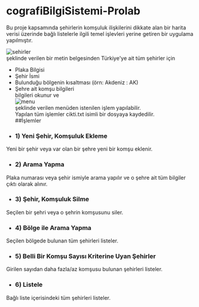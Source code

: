 # cografiBilgiSistemi-Prolab
Bu proje kapsamında şehirlerin komşuluk ilişkilerini dikkate alan bir harita verisi üzerinde bağlı listelerle ilgili temel işlevleri yerine getiren bir uygulama yapılmıştır.

![sehirler](https://user-images.githubusercontent.com/65903573/111228070-a879c880-85f4-11eb-9210-adc490eeef64.png) <br>
şeklinde verilen bir metin belgesinden Türkiye'ye ait tüm şehirler için
  * Plaka Bilgisi
  * Şehir İsmi
  * Bulunduğu bölgenin kısaltması (örn: Akdeniz : AK)
  * Şehre ait komşu bilgileri <br>
bilgileri okunur ve <br>
![menu](https://user-images.githubusercontent.com/65903573/111228421-3d7cc180-85f5-11eb-9d11-a6a62c12b866.png) <br>
şeklinde verilen menüden istenilen işlem yapılabilir.<br>
Yapılan tüm işlemler cikti.txt isimli bir dosyaya kaydedilir.<br>
##İşlemler
* ### 1) Yeni Şehir, Komşuluk Ekleme
Yeni bir şehir veya var olan bir şehre yeni bir komşu eklenir.
* ### 2) Arama Yapma
Plaka numarası veya şehir ismiyle arama yapılır ve o şehre ait tüm bilgiler çıktı olarak alınır.
* ### 3) Şehir, Komşuluk Silme
Seçilen bir şehri veya o şehrin komşusunu siler.
* ### 4) Bölge ile Arama Yapma
Seçilen bölgede bulunan tüm şehirleri listeler.
* ### 5) Belli Bir Komşu Sayısı Kriterine Uyan Şehirler
Girilen sayıdan daha fazla/az komşusu bulunan şehirleri listeler.
* ### 6) Listele
Bağlı liste içerisindeki tüm şehirleri listeler.
